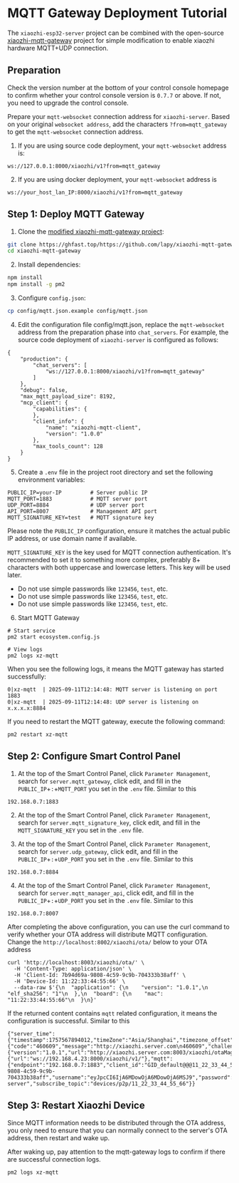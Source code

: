 # MQTT Gateway Deployment Tutorial

The `xiaozhi-esp32-server` project can be combined with the open-source [xiaozhi-mqtt-gateway](https://github.com/78/xiaozhi-mqtt-gateway) project for simple modification to enable xiaozhi hardware MQTT+UDP connection.

## Preparation

Check the version number at the bottom of your control console homepage to confirm whether your control console version is `0.7.7` or above. If not, you need to upgrade the control console.

Prepare your `mqtt-websocket` connection address for `xiaozhi-server`. Based on your original `websocket address`, add the characters `?from=mqtt_gateway` to get the `mqtt-websocket` connection address.

1. If you are using source code deployment, your `mqtt-websocket` address is:
```
ws://127.0.0.1:8000/xiaozhi/v1?from=mqtt_gateway
```

2. If you are using docker deployment, your `mqtt-websocket` address is
```
ws://your_host_lan_IP:8000/xiaozhi/v1?from=mqtt_gateway
```

## Step 1: Deploy MQTT Gateway

1. Clone the [modified xiaozhi-mqtt-gateway project](https://github.com/lapy/xiaozhi-mqtt-gateway.git):
```bash
git clone https://ghfast.top/https://github.com/lapy/xiaozhi-mqtt-gateway.git
cd xiaozhi-mqtt-gateway
```

2. Install dependencies:
```bash
npm install
npm install -g pm2
```

3. Configure `config.json`:
```bash
cp config/mqtt.json.example config/mqtt.json
```

4. Edit the configuration file config/mqtt.json, replace the `mqtt-websocket` address from the preparation phase into `chat_servers`. For example, the source code deployment of `xiaozhi-server` is configured as follows:

``` 
{
    "production": {
        "chat_servers": [
            "ws://127.0.0.1:8000/xiaozhi/v1?from=mqtt_gateway"
        ]
    },
    "debug": false,
    "max_mqtt_payload_size": 8192,
    "mcp_client": {
        "capabilities": {
        },
        "client_info": {
            "name": "xiaozhi-mqtt-client",
            "version": "1.0.0"
        },
        "max_tools_count": 128
    }
}
```
5. Create a `.env` file in the project root directory and set the following environment variables:
```
PUBLIC_IP=your-IP         # Server public IP
MQTT_PORT=1883            # MQTT server port
UDP_PORT=8884             # UDP server port
API_PORT=8007             # Management API port
MQTT_SIGNATURE_KEY=test   # MQTT signature key
```
Please note the `PUBLIC_IP` configuration, ensure it matches the actual public IP address, or use domain name if available.

`MQTT_SIGNATURE_KEY` is the key used for MQTT connection authentication. It's recommended to set it to something more complex, preferably 8+ characters with both uppercase and lowercase letters. This key will be used later.

- Do not use simple passwords like `123456`, `test`, etc.
- Do not use simple passwords like `123456`, `test`, etc.
- Do not use simple passwords like `123456`, `test`, etc.

6. Start MQTT Gateway
```
# Start service
pm2 start ecosystem.config.js

# View logs
pm2 logs xz-mqtt
```

When you see the following logs, it means the MQTT gateway has started successfully:
```
0|xz-mqtt  | 2025-09-11T12:14:48: MQTT server is listening on port 1883
0|xz-mqtt  | 2025-09-11T12:14:48: UDP server is listening on x.x.x.x:8884
```

If you need to restart the MQTT gateway, execute the following command:
```
pm2 restart xz-mqtt
```

## Step 2: Configure Smart Control Panel

1. At the top of the Smart Control Panel, click `Parameter Management`, search for `server.mqtt_gateway`, click edit, and fill in the `PUBLIC_IP`+`:`+`MQTT_PORT` you set in the `.env` file. Similar to this
```
192.168.0.7:1883
```
2. At the top of the Smart Control Panel, click `Parameter Management`, search for `server.mqtt_signature_key`, click edit, and fill in the `MQTT_SIGNATURE_KEY` you set in the `.env` file.

3. At the top of the Smart Control Panel, click `Parameter Management`, search for `server.udp_gateway`, click edit, and fill in the `PUBLIC_IP`+`:`+`UDP_PORT` you set in the `.env` file. Similar to this
```
192.168.0.7:8884
```
4. At the top of the Smart Control Panel, click `Parameter Management`, search for `server.mqtt_manager_api`, click edit, and fill in the `PUBLIC_IP`+`:`+`UDP_PORT` you set in the `.env` file. Similar to this
```
192.168.0.7:8007
```

After completing the above configuration, you can use the curl command to verify whether your OTA address will distribute MQTT configuration. Change the `http://localhost:8002/xiaozhi/ota/` below to your OTA address
```
curl 'http://localhost:8003/xiaozhi/ota/' \
  -H 'Content-Type: application/json' \
  -H 'Client-Id: 7b94d69a-9808-4c59-9c9b-704333b38aff' \
  -H 'Device-Id: 11:22:33:44:55:66' \
  --data-raw $'{\n  "application": {\n    "version": "1.0.1",\n    "elf_sha256": "1"\n  },\n  "board": {\n    "mac": "11:22:33:44:55:66"\n  }\n}'
```

If the returned content contains `mqtt` related configuration, it means the configuration is successful. Similar to this

```
{"server_time":{"timestamp":1757567894012,"timeZone":"Asia/Shanghai","timezone_offset":480},"activation":{"code":"460609","message":"http://xiaozhi.server.com\n460609","challenge":"11:22:33:44:55:66"},"firmware":{"version":"1.0.1","url":"http://xiaozhi.server.com:8003/xiaozhi/otaMag/download/NOT_ACTIVATED_FIRMWARE_THIS_IS_A_INVALID_URL"},"websocket":{"url":"ws://192.168.4.23:8000/xiaozhi/v1/"},"mqtt":{"endpoint":"192.168.0.7:1883","client_id":"GID_default@@@11_22_33_44_55_66@@@7b94d69a-9808-4c59-9c9b-704333b38aff","username":"eyJpcCI6IjA6MDowOjA6MDowOjA6MSJ9","password":"Y8XP9xcUhVIN9OmbCHT9ETBiYNE3l3Z07Wk46wV9PE8=","publish_topic":"device-server","subscribe_topic":"devices/p2p/11_22_33_44_55_66"}}
```

## Step 3: Restart Xiaozhi Device
Since MQTT information needs to be distributed through the OTA address, you only need to ensure that you can normally connect to the server's OTA address, then restart and wake up.

After waking up, pay attention to the mqtt-gateway logs to confirm if there are successful connection logs.
```
pm2 logs xz-mqtt
```